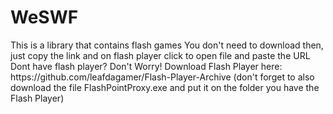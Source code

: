 <h1>WeSWF</h1>
This is a library that contains flash games
You don't need to download then, just copy the link and on flash player click to open file and paste the URL
Dont have flash player? Don't Worry! Download Flash Player here: https://github.com/leafdagamer/Flash-Player-Archive
(don't forget to also download the file FlashPointProxy.exe and put it on the folder you have the Flash Player)
